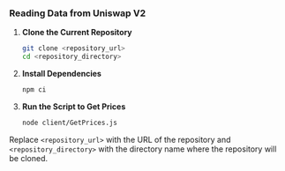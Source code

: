 ### Reading Data from Uniswap V2

1. **Clone the Current Repository**

   ```bash
   git clone <repository_url>
   cd <repository_directory>
   ```

2. **Install Dependencies**

   ```bash
   npm ci
   ```

3. **Run the Script to Get Prices**
   ```bash
   node client/GetPrices.js
   ```

Replace `<repository_url>` with the URL of the repository and `<repository_directory>` with the directory name where the repository will be cloned.
